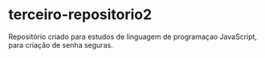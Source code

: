 # terceiro-repositorio2
Repositório criado para estudos de linguagem de programaçao JavaScript, para criação de senha seguras.

